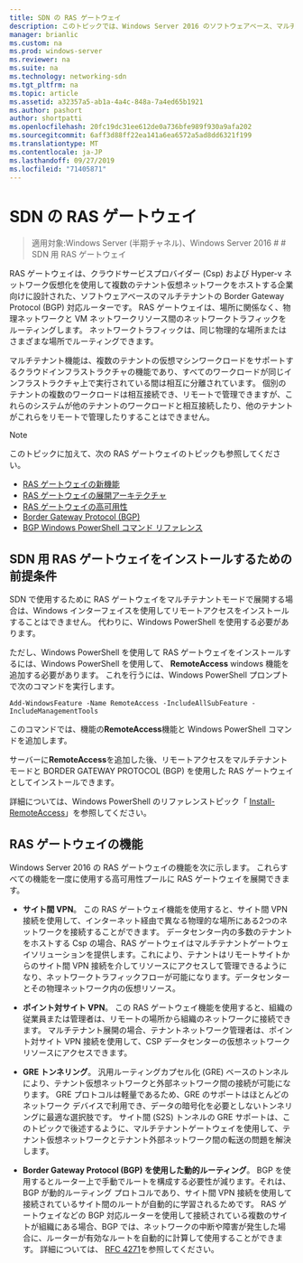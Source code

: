 ```yaml
---
title: SDN の RAS ゲートウェイ
description: このトピックでは、Windows Server 2016 のソフトウェアベース、マルチテナント、Border Gateway Protocol (BGP) 対応ルーターである RAS ゲートウェイについて説明します。
manager: brianlic
ms.custom: na
ms.prod: windows-server
ms.reviewer: na
ms.suite: na
ms.technology: networking-sdn
ms.tgt_pltfrm: na
ms.topic: article
ms.assetid: a32357a5-ab1a-4a4c-848a-7a4ed65b1921
ms.author: pashort
author: shortpatti
ms.openlocfilehash: 20fc19dc31ee612de0a736bfe989f930a9afa202
ms.sourcegitcommit: 6aff3d88ff22ea141a6ea6572a5ad8dd6321f199
ms.translationtype: MT
ms.contentlocale: ja-JP
ms.lasthandoff: 09/27/2019
ms.locfileid: "71405871"
---
```

# <a name="ras-gateway-for-sdn"></a>SDN の RAS ゲートウェイ

>適用対象:Windows Server (半期チャネル)、Windows Server 2016 # # SDN 用 RAS ゲートウェイ  


RAS ゲートウェイは、クラウドサービスプロバイダー (Csp) および Hyper-v ネットワーク仮想化を使用して複数のテナント仮想ネットワークをホストする企業向けに設計された、ソフトウェアベースのマルチテナントの Border Gateway Protocol (BGP) 対応ルーターです。 RAS ゲートウェイは、場所に関係なく、物理ネットワークと VM ネットワークリソース間のネットワークトラフィックをルーティングします。 ネットワークトラフィックは、同じ物理的な場所またはさまざまな場所でルーティングできます。   

マルチテナント機能は、複数のテナントの仮想マシンワークロードをサポートするクラウドインフラストラクチャの機能であり、すべてのワークロードが同じインフラストラクチャ上で実行されている間は相互に分離されています。 個別のテナントの複数のワークロードは相互接続でき、リモートで管理できますが、これらのシステムが他のテナントのワークロードと相互接続したり、他のテナントがこれらをリモートで管理したりすることはできません。

  
> [!NOTE]  
> このトピックに加えて、次の RAS ゲートウェイのトピックも参照してください。  
>   
> -   [RAS ゲートウェイの新機能](../../../sdn/technologies/network-function-virtualization/What-s-New-in-RAS-Gateway.md)  
> -   [RAS ゲートウェイの展開アーキテクチャ](../../../sdn/technologies/network-function-virtualization/RAS-Gateway-Deployment-Architecture.md)  
> -   [RAS ゲートウェイの高可用性](../../../sdn/technologies/network-function-virtualization/RAS-Gateway-High-Availability.md)  
> -   [Border Gateway Protocol &#40;BGP&#41;](../../../../remote/remote-access/bgp/Border-Gateway-Protocol-BGP.md)  
> -   [BGP Windows PowerShell コマンド リファレンス](../../../../remote/remote-access/bgp/BGP-Windows-PowerShell-Command-Reference.md)  
  
    
## <a name="prerequisites-for-installing-ras-gateway-for-sdn"></a>SDN 用 RAS ゲートウェイをインストールするための前提条件  
SDN で使用するために RAS ゲートウェイをマルチテナントモードで展開する場合は、Windows インターフェイスを使用してリモートアクセスをインストールすることはできません。 代わりに、Windows PowerShell を使用する必要があります。  
  
ただし、Windows PowerShell を使用して RAS ゲートウェイをインストールするには、Windows PowerShell を使用して、 **RemoteAccess** windows 機能を追加する必要があります。 これを行うには、Windows PowerShell プロンプトで次のコマンドを実行します。  
  
`Add-WindowsFeature -Name RemoteAccess -IncludeAllSubFeature -IncludeManagementTools`  
  
このコマンドでは、機能の**RemoteAccess**機能と Windows PowerShell コマンドを追加します。  
  
サーバーに**RemoteAccess**を追加した後、リモートアクセスをマルチテナントモードと BORDER GATEWAY PROTOCOL (BGP) を使用した RAS ゲートウェイとしてインストールできます。  
  
詳細については、Windows PowerShell のリファレンストピック「 [Install-RemoteAccess](https://technet.microsoft.com/library/hh918408.aspx)」を参照してください。  
  
## <a name="ras-gateway-features"></a>RAS ゲートウェイの機能  
Windows Server 2016 の RAS ゲートウェイの機能を次に示します。 これらすべての機能を一度に使用する高可用性プールに RAS ゲートウェイを展開できます。  
  
-   **サイト間 VPN**。 この RAS ゲートウェイ機能を使用すると、サイト間 VPN 接続を使用して、インターネット経由で異なる物理的な場所にある2つのネットワークを接続することができます。 データセンター内の多数のテナントをホストする Csp の場合、RAS ゲートウェイはマルチテナントゲートウェイソリューションを提供します。これにより、テナントはリモートサイトからのサイト間 VPN 接続を介してリソースにアクセスして管理できるようになり、ネットワークトラフィックフローが可能になります。データセンターとその物理ネットワーク内の仮想リソース。  
  
-   **ポイント対サイト VPN**。 この RAS ゲートウェイ機能を使用すると、組織の従業員または管理者は、リモートの場所から組織のネットワークに接続できます。  マルチテナント展開の場合、テナントネットワーク管理者は、ポイント対サイト VPN 接続を使用して、CSP データセンターの仮想ネットワークリソースにアクセスできます。  
  
-   **GRE トンネリング**。 汎用ルーティングカプセル化 (GRE) ベースのトンネルにより、テナント仮想ネットワークと外部ネットワーク間の接続が可能になります。 GRE プロトコルは軽量であるため、GRE のサポートはほとんどのネットワーク デバイスで利用でき、データの暗号化を必要としないトンネリングに最適な選択肢です。 サイト間 (S2S) トンネルの GRE サポートは、このトピックで後述するように、マルチテナントゲートウェイを使用して、テナント仮想ネットワークとテナント外部ネットワーク間の転送の問題を解決します。  
  
-   **Border Gateway Protocol (BGP) を使用した動的ルーティング**。 BGP を使用するとルーター上で手動でルートを構成する必要性が減ります。それは、BGP が動的ルーティング プロトコルであり、サイト間 VPN 接続を使用して接続されているサイト間のルートが自動的に学習されるためです。 RAS ゲートウェイなどの BGP 対応ルーターを使用して接続されている複数のサイトが組織にある場合、BGP では、ネットワークの中断や障害が発生した場合に、ルーターが有効なルートを自動的に計算して使用することができます。 詳細については、 [RFC 4271](https://tools.ietf.org/html/rfc4271)を参照してください。  
  

  


